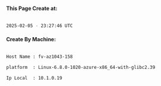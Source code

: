 
   
#### This Page Create at:

```bash

2025-02-05 - 23:27:46 UTC

```

#### Create By Machine:

```bash

Host Name : fv-az1043-158

platform  : Linux-6.8.0-1020-azure-x86_64-with-glibc2.39

Ip Local  : 10.1.0.19

```

